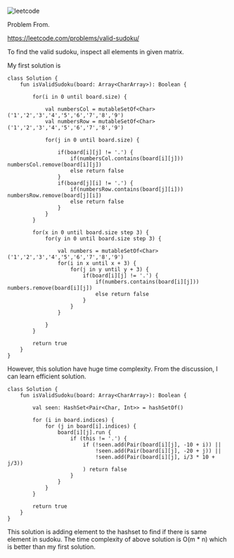 ![leetcode](https://user-images.githubusercontent.com/77060863/203499297-c807c876-3249-48a6-b144-bddf3cd592bb.PNG)

Problem From.

https://leetcode.com/problems/valid-sudoku/

To find the valid sudoku, inspect all elements in given matrix.

My first solution is

```
class Solution {
    fun isValidSudoku(board: Array<CharArray>): Boolean {
        
        for(i in 0 until board.size) {
            
            val numbersCol = mutableSetOf<Char>('1','2','3','4','5','6','7','8','9')
            val numbersRow = mutableSetOf<Char>('1','2','3','4','5','6','7','8','9')
            
            for(j in 0 until board.size) {
                
                if(board[i][j] != '.') {
                    if(numbersCol.contains(board[i][j])) numbersCol.remove(board[i][j])
                    else return false
                }
                if(board[j][i] != '.') {
                    if(numbersRow.contains(board[j][i])) numbersRow.remove(board[j][i])
                    else return false
                }
            }
        }
        
        for(x in 0 until board.size step 3) {
            for(y in 0 until board.size step 3) {
                
                val numbers = mutableSetOf<Char>('1','2','3','4','5','6','7','8','9')
                for(i in x until x + 3) {
                    for(j in y until y + 3) {
                        if(board[i][j] != '.') {
                            if(numbers.contains(board[i][j])) numbers.remove(board[i][j])
                            else return false
                        }
                    }
                }
                
            }
        }
        
        return true
    }
}
```

However, this solution have huge time complexity. From the discussion, I can learn efficient solution.

```
class Solution {
    fun isValidSudoku(board: Array<CharArray>): Boolean {
        
        val seen: HashSet<Pair<Char, Int>> = hashSetOf()

        for (i in board.indices) {
            for (j in board[i].indices) {
                board[i][j].run { 
                    if (this != '.') {
                        if (!seen.add(Pair(board[i][j], -10 + i)) || 
                            !seen.add(Pair(board[i][j], -20 + j)) || 
                            !seen.add(Pair(board[i][j], i/3 * 10 + j/3))
                        ) return false
                    }
                }
            }
        }

        return true
    }
}
```

This solution is adding element to the hashset to find if there is same element in sudoku.
The time complexity of above solution is O(m * n) which is better than my first solution.
